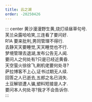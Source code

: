 ```yaml
---
title: 云之湖
order: -20250426
---
```


::: center
黄沙漫漫野生黄,烧灯续昼草句号.  
芙兰朵露哈哈笑,三连看了要问好.  
R1A 要来批判,男同管理不得行.  
去静天天要睡觉,天天睡觉也不行.  
梦境管理去退湖,发布公告无人闻.  
要问人之何处有?只是已经近黄昏.  
天空萤火徐徐飞,刷机佬要何处寻?  
萨拉博客不上心,证书过期无人续.  
回答之人已逝去,五郎之名已消失.  
土豆解锁遭人骗,塑料短接是人才.  
要问本人何处寻?我才不会告诉你.  
:::